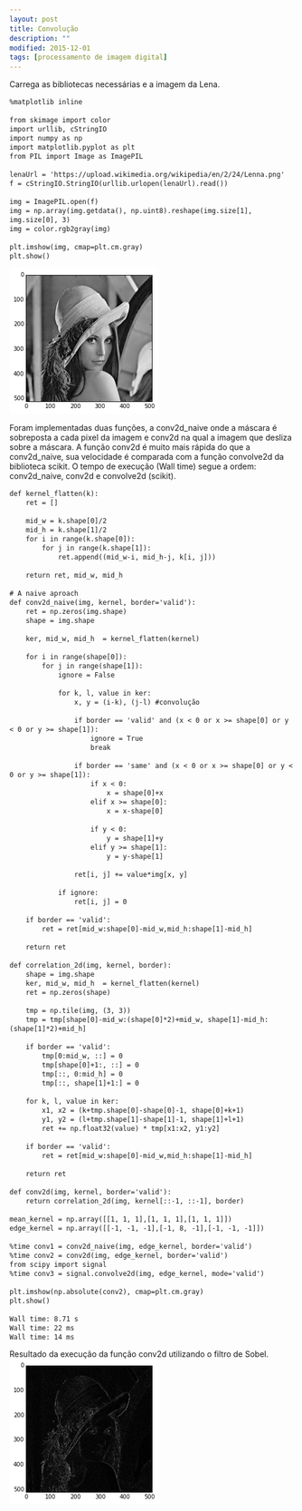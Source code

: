 ```yaml
---
layout: post
title: Convolução
description: ""
modified: 2015-12-01
tags: [processamento de imagem digital]
---
```


Carrega as bibliotecas necessárias e a imagem da Lena.


    %matplotlib inline
    
    from skimage import color
    import urllib, cStringIO
    import numpy as np
    import matplotlib.pyplot as plt
    from PIL import Image as ImagePIL
    
    lenaUrl = 'https://upload.wikimedia.org/wikipedia/en/2/24/Lenna.png'
    f = cStringIO.StringIO(urllib.urlopen(lenaUrl).read())
    
    img = ImagePIL.open(f)
    img = np.array(img.getdata(), np.uint8).reshape(img.size[1], img.size[0], 3)
    img = color.rgb2gray(img)
    
    plt.imshow(img, cmap=plt.cm.gray)
    plt.show()


![png](/images/posts/convolucao/output_0_0.png)

Foram implementadas duas funções, a conv2d_naive onde a máscara é sobreposta a cada pixel da imagem e conv2d na qual a imagem que desliza sobre a máscara. A função conv2d é muito mais rápida do que a conv2d_naive, sua velocidade é comparada com a função convolve2d da biblioteca scikit. O tempo de execução (Wall time) segue a ordem: conv2d_naive, conv2d e convolve2d (scikit).


    def kernel_flatten(k):
        ret = []
        
        mid_w = k.shape[0]/2
        mid_h = k.shape[1]/2
        for i in range(k.shape[0]):
            for j in range(k.shape[1]):
                ret.append((mid_w-i, mid_h-j, k[i, j]))
        
        return ret, mid_w, mid_h
    
    # A naive aproach
    def conv2d_naive(img, kernel, border='valid'):
        ret = np.zeros(img.shape)
        shape = img.shape
        
        ker, mid_w, mid_h  = kernel_flatten(kernel)
        
        for i in range(shape[0]):
            for j in range(shape[1]):
                ignore = False
                
                for k, l, value in ker:
                    x, y = (i-k), (j-l) #convolução
                    
                    if border == 'valid' and (x < 0 or x >= shape[0] or y < 0 or y >= shape[1]):
                        ignore = True
                        break
                    
                    if border == 'same' and (x < 0 or x >= shape[0] or y < 0 or y >= shape[1]):
                        if x < 0:
                            x = shape[0]+x
                        elif x >= shape[0]:
                            x = x-shape[0]
                        
                        if y < 0:
                            y = shape[1]+y
                        elif y >= shape[1]:
                            y = y-shape[1]
                    
                    ret[i, j] += value*img[x, y]
                
                if ignore:
                    ret[i, j] = 0
        
        if border == 'valid':
            ret = ret[mid_w:shape[0]-mid_w,mid_h:shape[1]-mid_h]
        
        return ret
    
    def correlation_2d(img, kernel, border):
        shape = img.shape
        ker, mid_w, mid_h  = kernel_flatten(kernel)
        ret = np.zeros(shape)
        
        tmp = np.tile(img, (3, 3))
        tmp = tmp[shape[0]-mid_w:(shape[0]*2)+mid_w, shape[1]-mid_h:(shape[1]*2)+mid_h]
        
        if border == 'valid':
            tmp[0:mid_w, ::] = 0
            tmp[shape[0]+1:, ::] = 0
            tmp[::, 0:mid_h] = 0
            tmp[::, shape[1]+1:] = 0
        
        for k, l, value in ker:
            x1, x2 = (k+tmp.shape[0]-shape[0]-1, shape[0]+k+1)
            y1, y2 = (l+tmp.shape[1]-shape[1]-1, shape[1]+l+1)
            ret += np.float32(value) * tmp[x1:x2, y1:y2]
        
        if border == 'valid':
            ret = ret[mid_w:shape[0]-mid_w,mid_h:shape[1]-mid_h]
        
        return ret
    
    def conv2d(img, kernel, border='valid'):
        return correlation_2d(img, kernel[::-1, ::-1], border)
    
    mean_kernel = np.array([[1, 1, 1],[1, 1, 1],[1, 1, 1]])
    edge_kernel = np.array([[-1, -1, -1],[-1, 8, -1],[-1, -1, -1]])
    
    %time conv1 = conv2d_naive(img, edge_kernel, border='valid')
    %time conv2 = conv2d(img, edge_kernel, border='valid')
    from scipy import signal
    %time conv3 = signal.convolve2d(img, edge_kernel, mode='valid')
    
    plt.imshow(np.absolute(conv2), cmap=plt.cm.gray)
    plt.show()

    Wall time: 8.71 s
    Wall time: 22 ms
    Wall time: 14 ms
    

Resultado da execução da função conv2d utilizando o filtro de Sobel.
![png](/images/posts/convolucao/output_1_1.png)